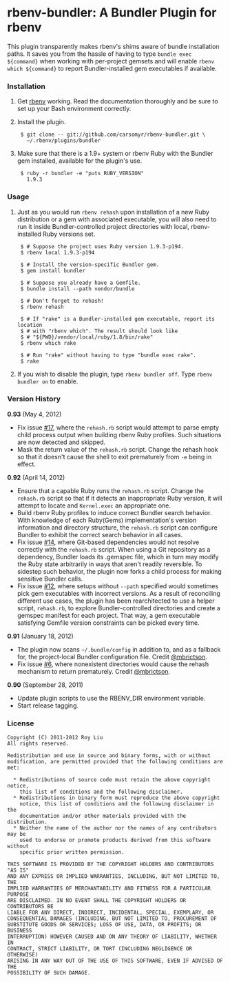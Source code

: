 # rbenv-bundler: A Bundler Plugin for rbenv

This plugin transparently makes rbenv's shims aware of bundle installation
paths. It saves you from the hassle of having to type `bundle exec ${command}`
when working with per-project gemsets and will enable `rbenv which ${command}`
to report Bundler-installed gem executables if available.

### Installation

1. Get [rbenv](https://github.com/sstephenson/rbenv) working. Read the
   documentation thoroughly and be sure to set up your Bash environment
   correctly.

2. Install the plugin.

        $ git clone -- git://github.com/carsomyr/rbenv-bundler.git \
          ~/.rbenv/plugins/bundler

3. Make sure that there is a 1.9+ system or rbenv Ruby with the Bundler gem
   installed, available for the plugin's use.

        $ ruby -r bundler -e "puts RUBY_VERSION"
          1.9.3

### Usage

1. Just as you would run `rbenv rehash` upon installation of a new Ruby
   distribution or a gem with associated executable, you will also need to run
   it inside Bundler-controlled project directories with local, rbenv-installed
   Ruby versions set.

        $ # Suppose the project uses Ruby version 1.9.3-p194.
        $ rbenv local 1.9.3-p194

        $ # Install the version-specific Bundler gem.
        $ gem install bundler

        $ # Suppose you already have a Gemfile.
        $ bundle install --path vendor/bundle

        $ # Don't forget to rehash!
        $ rbenv rehash

        $ # If "rake" is a Bundler-installed gem executable, report its location
        $ # with "rbenv which". The result should look like
        $ # "${PWD}/vendor/local/ruby/1.8/bin/rake"
        $ rbenv which rake

        $ # Run "rake" without having to type "bundle exec rake".
        $ rake

2. If you wish to disable the plugin, type `rbenv bundler off`. Type `rbenv
   bundler on` to enable.

### Version History

**0.93** (May 4, 2012)

* Fix issue [#17](https://github.com/carsomyr/rbenv-bundler/issues/17), where
  the `rehash.rb` script would attempt to parse empty child process output when
  building rbenv Ruby profiles. Such situations are now detected and skipped.
* Mask the return value of the `rehash.rb` script. Change the rehash hook so
  that it doesn't cause the shell to exit prematurely from `-e` being in effect.

**0.92** (April 14, 2012)

* Ensure that a capable Ruby runs the `rehash.rb` script. Change the `rehash.rb`
  script so that if it detects an inappropriate Ruby version, it will attempt to
  locate and `Kernel.exec` an appropriate one.
* Build rbenv Ruby profiles to induce correct Bundler search behavior. With
  knowledge of each Ruby(Gems) implementation's version information and
  directory structure, the `rehash.rb` script can configure Bundler to exhibit
  the correct search behavior in all cases.
* Fix issue [#14](https://github.com/carsomyr/rbenv-bundler/issues/14), where
  Git-based dependencies would not resolve correctly with the `rehash.rb`
  script. When using a Git repository as a dependency, Bundler loads its
  .gemspec file, which in turn may modify the Ruby state arbitrarily in ways
  that aren't readily reversible. To sidestep such behavior, the plugin now
  forks a child process for making sensitive Bundler calls.
* Fix issue [#12](https://github.com/carsomyr/rbenv-bundler/issues/12), where
  setups without `--path` specified would sometimes pick gem executables with
  incorrect versions. As a result of reconciling different use cases, the plugin
  has been rearchitected to use a helper script, `rehash.rb`, to explore
  Bundler-controlled directories and create a gemspec manifest for each project.
  That way, a gem executable satisfying Gemfile version constraints can be
  picked every time.

**0.91** (January 18, 2012)

* The plugin now scans `~/.bundle/config` in addition to, and as a fallback for,
  the project-local Bundler configuration file. Credit
  [@mbrictson](https://github.com/mbrictson).
* Fix issue [#6](https://github.com/carsomyr/rbenv-bundler/issues/6), where
  nonexistent directories would cause the rehash mechanism to return
  prematurely. Credit [@mbrictson](https://github.com/mbrictson).

**0.90** (September 28, 2011)

* Update plugin scripts to use the RBENV_DIR environment variable.
* Start release tagging.

### License

    Copyright (C) 2011-2012 Roy Liu
    All rights reserved.

    Redistribution and use in source and binary forms, with or without
    modification, are permitted provided that the following conditions are met:

      * Redistributions of source code must retain the above copyright notice,
        this list of conditions and the following disclaimer.
      * Redistributions in binary form must reproduce the above copyright
        notice, this list of conditions and the following disclaimer in the
        documentation and/or other materials provided with the distribution.
      * Neither the name of the author nor the names of any contributors may be
        used to endorse or promote products derived from this software without
        specific prior written permission.

    THIS SOFTWARE IS PROVIDED BY THE COPYRIGHT HOLDERS AND CONTRIBUTORS "AS IS"
    AND ANY EXPRESS OR IMPLIED WARRANTIES, INCLUDING, BUT NOT LIMITED TO, THE
    IMPLIED WARRANTIES OF MERCHANTABILITY AND FITNESS FOR A PARTICULAR PURPOSE
    ARE DISCLAIMED. IN NO EVENT SHALL THE COPYRIGHT HOLDERS OR CONTRIBUTORS BE
    LIABLE FOR ANY DIRECT, INDIRECT, INCIDENTAL, SPECIAL, EXEMPLARY, OR
    CONSEQUENTIAL DAMAGES (INCLUDING, BUT NOT LIMITED TO, PROCUREMENT OF
    SUBSTITUTE GOODS OR SERVICES; LOSS OF USE, DATA, OR PROFITS; OR BUSINESS
    INTERRUPTION) HOWEVER CAUSED AND ON ANY THEORY OF LIABILITY, WHETHER IN
    CONTRACT, STRICT LIABILITY, OR TORT (INCLUDING NEGLIGENCE OR OTHERWISE)
    ARISING IN ANY WAY OUT OF THE USE OF THIS SOFTWARE, EVEN IF ADVISED OF THE
    POSSIBILITY OF SUCH DAMAGE.
